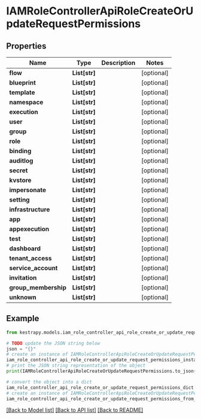 # IAMRoleControllerApiRoleCreateOrUpdateRequestPermissions


## Properties

Name | Type | Description | Notes
------------ | ------------- | ------------- | -------------
**flow** | **List[str]** |  | [optional] 
**blueprint** | **List[str]** |  | [optional] 
**template** | **List[str]** |  | [optional] 
**namespace** | **List[str]** |  | [optional] 
**execution** | **List[str]** |  | [optional] 
**user** | **List[str]** |  | [optional] 
**group** | **List[str]** |  | [optional] 
**role** | **List[str]** |  | [optional] 
**binding** | **List[str]** |  | [optional] 
**auditlog** | **List[str]** |  | [optional] 
**secret** | **List[str]** |  | [optional] 
**kvstore** | **List[str]** |  | [optional] 
**impersonate** | **List[str]** |  | [optional] 
**setting** | **List[str]** |  | [optional] 
**infrastructure** | **List[str]** |  | [optional] 
**app** | **List[str]** |  | [optional] 
**appexecution** | **List[str]** |  | [optional] 
**test** | **List[str]** |  | [optional] 
**dashboard** | **List[str]** |  | [optional] 
**tenant_access** | **List[str]** |  | [optional] 
**service_account** | **List[str]** |  | [optional] 
**invitation** | **List[str]** |  | [optional] 
**group_membership** | **List[str]** |  | [optional] 
**unknown** | **List[str]** |  | [optional] 

## Example

```python
from kestrapy.models.iam_role_controller_api_role_create_or_update_request_permissions import IAMRoleControllerApiRoleCreateOrUpdateRequestPermissions

# TODO update the JSON string below
json = "{}"
# create an instance of IAMRoleControllerApiRoleCreateOrUpdateRequestPermissions from a JSON string
iam_role_controller_api_role_create_or_update_request_permissions_instance = IAMRoleControllerApiRoleCreateOrUpdateRequestPermissions.from_json(json)
# print the JSON string representation of the object
print(IAMRoleControllerApiRoleCreateOrUpdateRequestPermissions.to_json())

# convert the object into a dict
iam_role_controller_api_role_create_or_update_request_permissions_dict = iam_role_controller_api_role_create_or_update_request_permissions_instance.to_dict()
# create an instance of IAMRoleControllerApiRoleCreateOrUpdateRequestPermissions from a dict
iam_role_controller_api_role_create_or_update_request_permissions_from_dict = IAMRoleControllerApiRoleCreateOrUpdateRequestPermissions.from_dict(iam_role_controller_api_role_create_or_update_request_permissions_dict)
```
[[Back to Model list]](../README.md#documentation-for-models) [[Back to API list]](../README.md#documentation-for-api-endpoints) [[Back to README]](../README.md)


